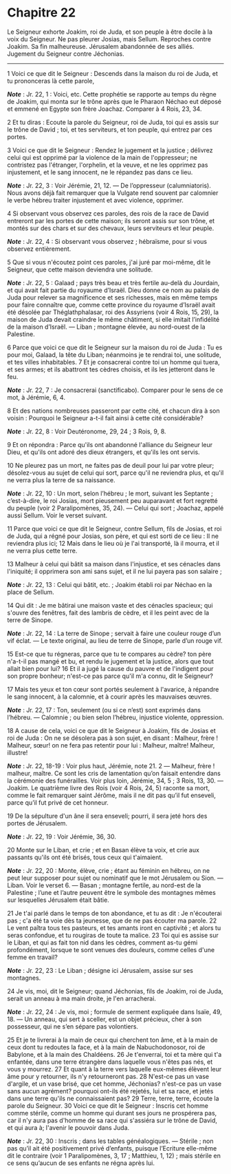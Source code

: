# Chapitre 22

Le Seigneur exhorte Joakim, roi de Juda, et son peuple à être docile à la voix du Seigneur.
Ne pas pleurer Josias, mais Sellum.
Reproches contre Joakim.
Sa fin malheureuse.
Jérusalem abandonnée de ses alliés.
Jugement du Seigneur contre Jéchonias.

***

1 Voici ce que dit le Seigneur : Descends dans la maison du roi de Juda, et tu prononceras là cette parole,

***Note*** :  Jr. 22, 1 : Voici, etc. Cette prophétie se rapporte au temps du règne de Joakim, qui monta sur le trône après que le Pharaon Néchao eut déposé et emmené en Egypte son frère Joachaz. Comparer à 4 Rois, 23, 34.

2 Et tu diras : Ecoute la parole du Seigneur, roi de Juda, toi qui es assis sur le trône de David ; toi, et tes serviteurs, et ton peuple, qui entrez par ces portes.


3 Voici ce que dit le Seigneur : Rendez le jugement et la justice ; délivrez celui qui est opprimé par la violence de la main de l'oppresseur; ne contristez pas l'étranger, l'orphelin, et la veuve, et ne les opprimez pas injustement, et le sang innocent, ne le répandez pas dans ce lieu.

***Note*** :  Jr. 22, 3 : Voir Jérémie, 21, 12. ― De l’oppresseur (calumniatoris). Nous avons déjà fait remarquer que la Vulgate rend souvent par calomnier le verbe hébreu traiter injustement et avec violence, opprimer.

4 Si observant vous observez ces paroles, des rois de la race de David entreront par les portes de cette maison; ils seront assis sur son trône, et montés sur des chars et sur des chevaux, leurs serviteurs et leur peuple.

***Note*** :  Jr. 22, 4 : Si observant vous observez ; hébraïsme, pour si vous observez entièrement.

5 Que si vous n'écoutez point ces paroles, j'ai juré par moi-même, dit le Seigneur, que cette maison deviendra une solitude.

***Note*** :  Jr. 22, 5 : Galaad ; pays très beau et très fertile au-delà du Jourdain, et qui avait fait partie du royaume d’Israël. Dieu donne ce nom au palais de Juda pour relever sa magnificence et ses richesses, mais en même temps pour faire connaître que, comme cette province du royaume d’Israël avait été désolée par Théglathphalasar, roi des Assyriens (voir 4 Rois, 15, 29), la maison de Juda devait craindre le même châtiment, si elle imitait l’infidélité de la maison d’Israël. ― Liban ; montagne élevée, au nord-ouest de la Palestine.


6 Parce que voici ce que dit le Seigneur sur la maison du roi de Juda : Tu es pour moi, Galaad, la tête du Liban; néanmoins je te rendrai toi, une solitude, et tes villes inhabitables. 7 Et je consacrerai contre toi un homme qui tuera, et ses armes; et ils abattront tes cèdres choisis, et ils les jetteront dans le feu.

***Note*** :  Jr. 22, 7 : Je consacrerai (sanctificabo). Comparer pour le sens de ce mot, à Jérémie, 6, 4.


8 Et des nations nombreuses passeront par cette cité, et chacun dira à son voisin : Pourquoi le Seigneur a-t-il fait ainsi à cette cité considérable?

***Note*** :  Jr. 22, 8 : Voir Deutéronome, 29, 24 ; 3 Rois, 9, 8.

9 Et on répondra : Parce qu'ils ont abandonné l'alliance du Seigneur leur Dieu, et qu'ils ont adoré des dieux étrangers, et qu'ils les ont servis.


10 Ne pleurez pas un mort, ne faites pas de deuil pour lui par votre pleur; désolez-vous au sujet de celui qui sort, parce qu'il ne reviendra plus, et qu'il ne verra plus la terre de sa naissance.

***Note*** :  Jr. 22, 10 : Un mort, selon l’hébreu ; le mort, suivant les Septante ; c’est-à-dire, le roi Josias, mort pieusement peu auparavant et fort regretté du peuple (voir 2 Paralipomènes, 35, 24). ― Celui qui sort ; Joachaz, appelé aussi Sellum. Voir le verset suivant.

11 Parce que voici ce que dit le Seigneur, contre Sellum, fils de Josias, et roi de Juda, qui a régné pour Josias, son père, et qui est sorti de ce lieu : Il ne reviendra plus ici; 12 Mais dans le lieu où je l'ai transporté, là il mourra, et il ne verra plus cette terre.


13 Malheur à celui qui bâtit sa maison dans l'injustice, et ses cénacles dans l'iniquité; il opprimera son ami sans sujet, et il ne lui payera pas son salaire ;

***Note*** :  Jr. 22, 13 : Celui qui bâtit, etc. ; Joakim établi roi par Néchao en la place de Sellum.

14 Qui dit : Je me bâtirai une maison vaste et des cénacles spacieux; qui s'ouvre des fenêtres, fait des lambris de cèdre, et il les peint avec de la terre de Sinope.

***Note*** :  Jr. 22, 14 : La terre de Sinope ; servait à faire une couleur rouge d’un vif éclat. ― Le texte original, au lieu de terre de Sinope, parle d’un rouge vif.

15 Est-ce que tu régneras, parce que tu te compares au cèdre? ton père n'a-t-il pas mangé et bu, et rendu le jugement et la justice, alors que tout allait bien pour lui? 16 Et il a jugé la cause du pauvre et de l'indigent pour son propre bonheur; n'est-ce pas parce qu'il m'a connu, dit le Seigneur?


17 Mais tes yeux et ton cœur sont portés seulement à l'avarice, à répandre le sang innocent, à la calomnie, et à courir après les mauvaises œuvres.

***Note*** :  Jr. 22, 17 : Ton, seulement (ou si ce n’est) sont exprimés dans l’hébreu. ― Calomnie ; ou bien selon l’hébreu, injustice violente, oppression.

18 A cause de cela, voici ce que dit le Seigneur à Joakim, fils de Josias et roi de Juda : On ne se désolera pas à son sujet, en disant : Malheur, frère ! Malheur, sœur! on ne fera pas retentir pour lui : Malheur, maître! Malheur, illustre!

***Note*** :  Jr. 22, 18-19 : Voir plus haut, Jérémie, note 21. 2 ― Malheur, frère ! malheur, maître. Ce sont les cris de lamentation qu’on faisait entendre dans la cérémonie des funérailles. Voir plus loin, Jérémie, 34, 5 ; 3 Rois, 13, 30. ― Joakim. Le quatrième livre des Rois (voir 4 Rois, 24, 5) raconte sa mort, comme le fait remarquer saint Jérôme, mais il ne dit pas qu’il fut enseveli, parce qu’il fut privé de cet honneur.

19 De la sépulture d'un âne il sera enseveli; pourri, il sera jeté hors des portes de Jérusalem.

***Note*** :  Jr. 22, 19 : Voir Jérémie, 36, 30.


20 Monte sur le Liban, et crie ; et en Basan élève ta voix, et crie aux passants qu'ils ont été brisés, tous ceux qui t'aimaient.

***Note*** :  Jr. 22, 20 : Monte, élève, crie ; étant au féminin en hébreu, on ne peut leur supposer pour sujet ou nominatif que le mot Jérusalem ou Sion. ― Liban. Voir le verset 6. ― Basan ; montagne fertile, au nord-est de la Palestine ; l’une et l’autre peuvent être le symbole des montagnes mêmes sur lesquelles Jérusalem était bâtie.

21 Je t'ai parlé dans le temps de ton abondance, et tu as dit : Je n'écouterai pas ; c'a été ta voie dès ta jeunesse, que de ne pas écouter ma parole. 22 Le vent paîtra tous tes pasteurs, et tes amants iront en captivité ; et alors tu seras confondue, et tu rougiras de toute ta malice. 23 Toi qui es assise sur le Liban, et qui as fait ton nid dans les cèdres, comment as-tu gémi profondément, lorsque te sont venues des douleurs, comme celles d'une femme en travail?

***Note*** :  Jr. 22, 23 : Le Liban ; désigne ici Jérusalem, assise sur ses montagnes.


24 Je vis, moi, dit le Seigneur; quand Jéchonias, fils de Joakim, roi de Juda, serait un anneau à ma main droite, je l'en arracherai.

***Note*** :  Jr. 22, 24 : Je vis, moi ; formule de serment expliquée dans Isaïe, 49, 18. ― Un anneau, qui sert à sceller, est un objet précieux, cher à son possesseur, qui ne s’en sépare pas volontiers.

25 Et je te livrerai à la main de ceux qui cherchent ton âme, et à la main de ceux dont tu redoutes la face, et à la main de Nabuchodonosor, roi de Babylone, et à la main des Chaldéens. 26 Je t'enverrai, toi et ta mère qui t'a enfantée, dans une terre étrangère dans laquelle vous n'êtes pas nés, et vous y mourrez. 27 Et quant à la terre vers laquelle eux-mêmes élèvent leur âme pour y retourner, ils n'y retourneront pas. 28 N'est-ce pas un vase d'argile, et un vase brisé, que cet homme, Jéchonias? n'est-ce pas un vase sans aucun agrément? pourquoi ont-ils été rejetés, lui et sa race, et jetés dans une terre qu'ils ne connaissaient pas? 29 Terre, terre, terre, écoute la parole du Seigneur. 30 Voici ce que dit le Seigneur : Inscris cet homme comme stérile, comme un homme qui durant ses jours ne prospérera pas, car il n'y aura pas d'homme de sa race qui s'assiéra sur le trône de David, et qui aura à; l'avenir le pouvoir dans Juda.

***Note*** :  Jr. 22, 30 : Inscris ; dans les tables généalogiques. ― Stérile ; non pas qu’il ait été positivement privé d’enfants, puisque l’Ecriture elle-même dit le contraire (voir 1 Paralipomènes, 3, 17 ; Matthieu, 1, 12) ; mais stérile en ce sens qu’aucun de ses enfants ne régna après lui.

